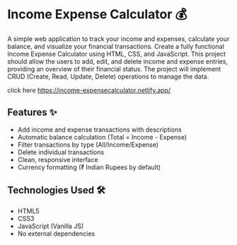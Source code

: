 # Income Expense Calculator 💰

A simple web application to track your income and expenses, calculate your balance, and visualize your financial transactions.
Create a fully functional Income Expense Calculator using HTML, CSS, and JavaScript. This project should allow the users to add, edit, and delete income and expense entries, providing an overview of their financial status. The project will implement CRUD (Create, Read, Update, Delete) operations to manage the data.

click here  https://income-expensecalculator.netlify.app/

## Features ✨

- Add income and expense transactions with descriptions
- Automatic balance calculation (Total = Income - Expense)
- Filter transactions by type (All/Income/Expense)
- Delete individual transactions
- Clean, responsive interface
- Currency formatting (₹ Indian Rupees by default)

## Technologies Used 🛠️

- HTML5
- CSS3
- JavaScript (Vanilla JS)
- No external dependencies



 
